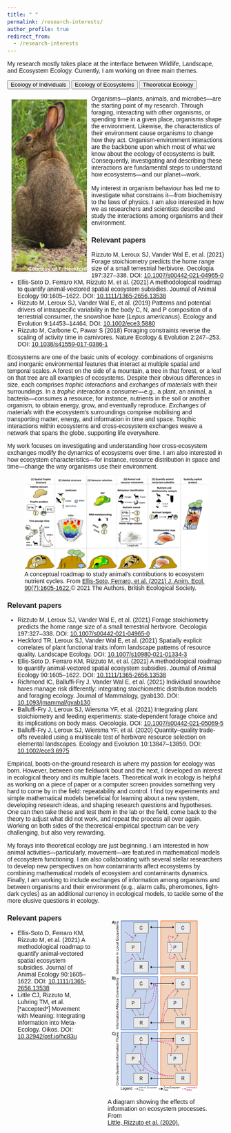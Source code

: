 ```yaml
---
title: " "
permalink: /research-interests/
author_profile: true
redirect_from:
  - /research-interests
---
```


My research mostly takes place at the interface between Wildlife, Landscape, and Ecosystem Ecology. Currently, I am working on three main themes.

<head>
<meta name="viewport" content="width=device-width, initial-scale=1">
<style>
body {font-family: Arial;}

/* Style the tab */
.tab {
  overflow: hidden;
  border: none;
  background-color: none;
}

/* Style the buttons inside the tab */
.tab button {
  background-color: inherit;
  float: left;
  border: none;
  outline: none;
  cursor: pointer;
  padding: 14px 16px;
  transition: 0.3s;
  font-size: 17px;
  color: #005100;
  border-bottom: 2px solid #ccc;
}

/* Change background color of buttons on hover */
.tab button:hover {
  background-color: #7fa87f;
}

/* Create an active/current tablink class */
.tab button.active {
  background-color: none;
  border-bottom: 2px solid #005100;
}

/* Style the tab content */
.tabcontent {
  display: none;
  padding: 12px 12px;
  border: none;
  border-top: none;
}
</style>
</head>

<body>

<!-- <h2>Tabs</h2>
<p>Click on the buttons inside the tabbed menu:</p> -->

<div class="tab">
  <button class="tablinks active" onclick="openTheme(event, 'Individuals')" id="defaultOpen">Ecology of Individuals</button>
  <button class="tablinks" onclick="openTheme(event, 'Ecosystems')">Ecology of Ecosystems</button>
  <button class="tablinks" onclick="openTheme(event, 'Theory')">Theoretical Ecology</button>
</div>

<div id="Individuals" class="tabcontent">

<p><img src="../images/Hare_EcoIndividual.jpg" style="float:left;width:175px;height:400px;padding:10px">
Organisms&mdash;plants, animals, and microbes&mdash;are the starting point of my research. Through foraging, interacting with other organisms, or spending time in a given place, organisms shape the environment. Likewise, the characteristics of their environment cause organisms to change how they act. Organism-environment interactions are the backbone upon which most of what we know about the ecology of ecosystems is built. Consequently, investigating and describing these interactions are fundamental steps to understand how ecosystems&mdash;and our planet&mdash;work.
<br>
<br>
My interest in organism behaviour has led me to investigate what constrains it&mdash;from biochemistry to the laws of physics. I am also interested in how we as researchers and scientists describe and study the interactions among organisms and their environment.
</p>

<h3>Relevant papers</h3>
<ul>
  <li>Rizzuto M, Leroux SJ, Vander Wal E, et al. (2021) Forage stoichiometry predicts the home range size of a small terrestrial herbivore. Oecologia 197:327–338. DOI: <a href="https://doi.org/10.1007/s00442-021-04965-0">10.1007/s00442-021-04965-0</a></li>
  <li>Ellis‐Soto D, Ferraro KM, Rizzuto M, et al. (2021) A methodological roadmap to quantify animal‐vectored spatial ecosystem subsidies. Journal of Animal Ecology 90:1605–1622. DOI: <a href="https://doi.org/10.1111/1365-2656.13538">10.1111/1365-2656.13538</a></li>
  <li>Rizzuto M, Leroux SJ, Vander Wal E, et al. (2019) Patterns and potential drivers of intraspecific variability in the body C, N, and P composition of a terrestrial consumer, the snowshoe hare (<i>Lepus americanus</i>). Ecology and Evolution 9:14453–14464. DOI: <a href="https://doi.org/10.1002/ece3.5880">10.1002/ece3.5880</a></li>
  <li>Rizzuto M, Carbone C, Pawar S (2018) Foraging constraints reverse the scaling of activity time in carnivores. Nature Ecology & Evolution 2:247–253. DOI: <a href="https://doi.org/10.1038/s41559-017-0386-1">10.1038/s41559-017-0386-1</a></li>
</ul>
</div>

<div id="Ecosystems" class="tabcontent">
<p>
Ecosystems are one of the basic units of ecology: combinations of organisms and inorganic environmental features that interact at multiple spatial and temporal scales. A forest on the side of a mountain, a tree in that forest, or a leaf on that tree are all examples of ecosystems. Despite their obvious differences in size, each comprises <i>trophic interactions</i> and <i>exchanges of materials</i> with their surroundings. In a <i>trophic interaction</i> a consumer&mdash;e.g., a plant, an animal, a bacteria&mdash;consumes a resource, for instance, nutrients in the soil or another organism, to obtain energy, grow, and eventually reproduce. <i>Exchanges of materials</i> with the ecosystem’s surroundings comprise mobilising and transporting matter, energy, and information in time and space. Trophic interactions within ecosystems and cross-ecosystem exchanges weave a network that spans the globe, supporting life everywhere.
</p>
<p>
My work focuses on investigating and understanding how cross-ecosystem exchanges modify the dynamics of ecosystems over time. I am also interested in how ecosystem characteristics—for instance, resource distribution in space and time—change the way organisms use their environment.
</p>

<figure>
<img src="../images/RoadMap_Ecosystems.pdf" style="float:center">
<figcaption>A conceptual roadmap to study animal's contributions to ecosystem nutrient cycles. From <a href="https://doi.org/10.1111/1365-2656.13538">Ellis-Soto, Ferraro, et al. (2021) J. Anim. Ecol. 90(7):1605-1622.</a>&copy; 2021 The Authors, British Ecological Society.</figcaption>
</figure>

<h3>Relevant papers</h3>
<ul>
  <li>Rizzuto M, Leroux SJ, Vander Wal E, et al. (2021) Forage stoichiometry predicts the home range size of a small terrestrial herbivore. Oecologia 197:327–338. DOI: <a href="https://doi.org/10.1007/s00442-021-04965-0">10.1007/s00442-021-04965-0</a></li>
  <li>Heckford TR, Leroux SJ, Vander Wal E, et al. (2021) Spatially explicit correlates of plant functional traits inform landscape patterns of resource quality. Landscape Ecology. DOI: <a href="https://doi.org/10.1007/s10980-021-01334-3">10.1007/s10980-021-01334-3</a></li>
  <li>Ellis‐Soto D, Ferraro KM, Rizzuto M, et al. (2021) A methodological roadmap to quantify animal‐vectored spatial ecosystem subsidies. Journal of Animal Ecology 90:1605–1622. DOI: <a href="https://doi.org/10.1111/1365-2656.13538">10.1111/1365-2656.13538</a></li>
  <li>Richmond IC, Balluffi-Fry J, Vander Wal E, et al. (2021) Individual snowshoe hares manage risk differently: integrating stoichiometric distribution models and foraging ecology. Journal of Mammalogy, gyab130. DOI: <a href="https://doi.org/10.1093/jmammal/gyab130">10.1093/jmammal/gyab130</a></li>
  <li>Balluffi-Fry J, Leroux SJ, Wiersma YF, et al. (2021) Integrating plant stoichiometry and feeding experiments: state-dependent forage choice and its implications on body mass. Oecologia. DOI: <a href="https://doi.org/10.1007/s00442-021-05069-5">10.1007/s00442-021-05069-5</a></li>
  <li>Balluffi‐Fry J, Leroux SJ, Wiersma YF, et al. (2020) Quantity–quality trade‐offs revealed using a multiscale test of herbivore resource selection on elemental landscapes. Ecology and Evolution 10:13847–13859. DOI: <a href="https://doi.org/10.1002/ece3.6975">10.1002/ece3.6975</a></li>
</ul>
</div>

<div id="Theory" class="tabcontent">
<p>
Empirical, boots-on-the-ground research is where my passion for ecology was born. However, between one fieldwork bout and the next, I developed an interest in ecological theory and its multiple facets. Theoretical work in ecology is helpful as working on a piece of paper or a computer screen provides something very hard to come by in the field: repeatability and control. I find toy experiments and simple mathematical models beneficial for learning about a new system, developing research ideas, and shaping research questions and hypotheses. One can then take these and test them in the lab or the field, come back to the theory to adjust what did not work, and repeat the process all over again. Working on both sides of the theoretical-empirical spectrum can be very challenging, but also very rewarding.
</p>

<p>
My forays into theoretical ecology are just beginning. I am interested in how animal activities&mdash;particularly, movement&mdash;are featured in mathematical models of ecosystem functioning. I am also collaborating with several stellar researchers to develop new perspectives on how contaminants affect ecosystems by combining mathematical models of ecosystem and contaminants dynamics. Finally, I am working to include exchanges of information among organisms and between organisms and their environment (e.g., alarm calls, pheromones, light-dark cycles) as an additional currency in ecological models, to tackle some of the more elusive questions in ecology.
</p>

<figure style="float:right">
<img src="../images/Theoretical_Ecol.pdf" style="width:200px;height:400px;padding:10px">
<figcaption>A diagram showing the effects of<br>information on ecosystem processes.<br>From<br><a href="https://doi.org/10.32942/osf.io/hc83u">Little, Rizzuto et al. (2020).</a></figcaption></figure>

<h3>Relevant papers</h3>
<ul>
  <li>Ellis‐Soto D, Ferraro KM, Rizzuto M, et al. (2021) A methodological roadmap to quantify animal‐vectored spatial ecosystem subsidies. Journal of Animal Ecology 90:1605–1622. DOI: <a href="https://doi.org/10.1111/1365-2656.13538">10.1111/1365-2656.13538</a></li>
  <li>Little CJ, Rizzuto M, Luhring TM, et al. [*accepted*] Movement with Meaning: Integrating Information into Meta-Ecology. Oikos. DOI: <a href="https://doi.org/10.32942/osf.io/hc83u">10.32942/osf.io/hc83u</a></li>
</ul>
</div>

<script>
function openTheme(evt, themeName) {
  var i, tabcontent, tablinks;
  tabcontent = document.getElementsByClassName("tabcontent");
  for (i = 0; i < tabcontent.length; i++) {
    tabcontent[i].style.display = "none";
  }
  tablinks = document.getElementsByClassName("tablinks");
  for (i = 0; i < tablinks.length; i++) {
    tablinks[i].className = tablinks[i].className.replace(" active", "");
  }
  document.getElementById(themeName).style.display = "block";
  evt.currentTarget.className += " active";
}

document.getElementById("defaultOpen").click();
</script>
</body>

<!-- <h2><b>Ecology of Individuals</b></h2>
<p>
Organisms&mdash;plants, animals, and microbes&mdash;are the starting point of my research. Through foraging, interacting with other organisms, or spending time in a given place, organisms shape the environment. At the same time, the characteristics of their environment cause organisms to change how they act. Organism-environment interactions are the backbone upon which most of what we know about the ecology of ecosystems is built. Consequently, investigating and describing these interactions are fundamental steps towards developing a holistic, general understanding of the way ecosystems&mdash;and our planet&mdash;work.
</p>

<p>
My interest in organism behaviour has led me to investigate what constrains it&mdash;from animal biochemistry to the laws of physics. I also study how environmental characteristics&mdash;for instance, food biochemistry&mdash;influence how organisms use their space and explore how we as researchers and scientists describe and study the interactions among organisms and their environment.
</p>

<h3>Relevant papers</h3>
<ul>
  <li>Rizzuto M, Leroux SJ, Vander Wal E, et al. (2021) Forage stoichiometry predicts the home range size of a small terrestrial herbivore. Oecologia 197:327–338. DOI: <a href="https://doi.org/10.1007/s00442-021-04965-0">10.1007/s00442-021-04965-0</a></li>
  <li>Heckford TR, Leroux SJ, Vander Wal E, et al. (2021) Spatially explicit correlates of plant functional traits inform landscape patterns of resource quality. Landscape Ecology. DOI: <a href="https://doi.org/10.1007/s10980-021-01334-3">10.1007/s10980-021-01334-3</a></li>
  <li>Ellis‐Soto D, Ferraro KM, Rizzuto M, et al. (2021) A methodological roadmap to quantify animal‐vectored spatial ecosystem subsidies. Journal of Animal Ecology 90:1605–1622. DOI: <a href="https://doi.org/10.1111/1365-2656.13538">10.1111/1365-2656.13538</a></li>
  <li>Rizzuto M, Leroux SJ, Vander Wal E, et al. (2019) Patterns and potential drivers of intraspecific variability in the body C, N, and P composition of a terrestrial consumer, the snowshoe hare (<i>Lepus americanus</i>). Ecology and Evolution 9:14453–14464. DOI: <a href="https://doi.org/10.1002/ece3.5880">10.1002/ece3.5880</a></li>
  <li>Rizzuto M, Carbone C, Pawar S (2018) Foraging constraints reverse the scaling of activity time in carnivores. Nature Ecology & Evolution 2:247–253. DOI: <a href="https://doi.org/10.1038/s41559-017-0386-1">10.1038/s41559-017-0386-1</a></li>
</ul>

<h2>Ecology of Ecosystems</h2>
<p>
Ecosystems are one of the basic units of ecology: combinations of organisms and inorganic environmental features that interact at multiple spatial and temporal scales. A forest on the side of a mountain, a tree in that forest, or a leaf on that tree are all examples of ecosystems. Despite their obvious differences in size, each comprises <i>trophic interactions</i> and <i>exchanges of materials</i> with their surroundings. In a <i>trophic interaction</i> a consumer&mdash;e.g., a plant, an animal, a bacteria&mdash;consumes a resource, for instance, nutrients in the soil or another organism, to obtain energy, grow, and eventually reproduce. <i>Exchanges of materials</i> with the ecosystem’s surroundings comprise mobilising and transporting matter, energy, and information in time and space. Trophic interactions within ecosystems and cross-ecosystem exchanges weave a network that spans the globe, supporting life everywhere.
</p>

<p>
My work focuses on investigating and understanding how cross-ecosystem exchanges modify the dynamics of ecosystems over time. I am also interested in how ecosystem characteristics change how organisms use their environment, and how environmental characteristics shape a species’ activities and trade-offs.
</p>

<h5>Relevant papers</h5>

<ul>
  <li>Rizzuto M, Leroux SJ, Vander Wal E, et al. (2021) Forage stoichiometry predicts the home range size of a small terrestrial herbivore. Oecologia 197:327–338. DOI: <a href="https://doi.org/10.1007/s00442-021-04965-0">10.1007/s00442-021-04965-0</a></li>
  <li>Ellis‐Soto D, Ferraro KM, Rizzuto M, et al. (2021) A methodological roadmap to quantify animal‐vectored spatial ecosystem subsidies. Journal of Animal Ecology 90:1605–1622. DOI: <a href="https://doi.org/10.1111/1365-2656.13538">10.1111/1365-2656.13538</a></li>
  <li>Richmond IC, Balluffi-Fry J, Vander Wal E, et al. (2021) Individual snowshoe hares manage risk differently: integrating stoichiometric distribution models and foraging ecology. Journal of Mammalogy, gyab130. DOI: <a href="https://doi.org/10.1093/jmammal/gyab130">10.1093/jmammal/gyab130</a></li>
  <li>Balluffi-Fry J, Leroux SJ, Wiersma YF, et al. (2021) Integrating plant stoichiometry and feeding experiments: state-dependent forage choice and its implications on body mass. Oecologia. DOI: <a href="https://doi.org/10.1007/s00442-021-05069-5">10.1007/s00442-021-05069-5</a></li>
  <li>Balluffi‐Fry J, Leroux SJ, Wiersma YF, et al. (2020) Quantity–quality trade‐offs revealed using a multiscale test of herbivore resource selection on elemental landscapes. Ecology and Evolution 10:13847–13859. DOI: <a href="https://doi.org/10.1002/ece3.6975">10.1002/ece3.6975</a></li>
</ul>

<h2>Ecological Theory</h2>
<p>
Empirical, boots-on-the-ground research, like the studies described above, is where my passion for ecology was born. However, between one fieldwork bout and the next, I developed an interest in ecological theory and its multiple facets. Theoretical work in ecology is helpful as working on a piece of paper or a computer screen provides something very hard to come by in the field: repeatability and control. I find toy experiments and simple mathematical models beneficial for learning about a new system, developing research ideas, and shaping research questions and hypotheses. One can then take these and test them in the lab or the field, come back to the theory to adjust what did not work, and repeat the process all over again. Working on both sides of the theoretical-empirical spectrum can be very challenging, but also very rewarding.
</p>

<p>
My forays into theoretical ecology are just beginning. I am interested in how animal activities&mdash;particularly, movement&mdash;are featured in mathematical models of ecosystem functioning. I am also collaborating with several stellar researchers to develop new perspectives on how contaminants affect ecosystems by combining ecosystem and contaminants mathematical models. Finally, I am working to include exchanges of information among organisms and between organisms and their environment (e.g., alarm calls, pheromones, light-dark cycles) as an additional currency in ecological models, to tackle some of the more elusive questions in ecology.
</p>

<h5>Relevant papers</h5>

<ul>
  <li>Ellis‐Soto D, Ferraro KM, Rizzuto M, et al. (2021) A methodological roadmap to quantify animal‐vectored spatial ecosystem subsidies. Journal of Animal Ecology 90:1605–1622. DOI: <a href="https://doi.org/10.1111/1365-2656.13538">10.1111/1365-2656.13538</a></li>
  <li>Little CJ, Rizzuto M, Luhring TM, et al. (2020) Filling the Information Gap in Meta-Ecosystem Ecology. EcoEvoRxiv preprint. DOI: <a href="https://doi.org/10.32942/osf.io/hc83u">10.32942/osf.io/hc83u</a></li>
</ul> -->
